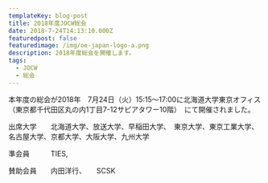 ```yaml
---
templateKey: blog-post
title: 2018年度JOCW総会
date: 2018-7-24T14:13:10.000Z
featuredpost: false
featuredimage: /img/oe-japan-logo-a.png
description: 2018年度総会を開催します。
tags:
  - JOCW
  - 総会
---
```

本年度の総会が2018年　7月24日（火）15:15〜17:00に北海道大学東京オフィス（東京都千代田区丸の内1丁目7-12サピアタワー10階）　にて開催されました。

出席大学　　北海道大学、放送大学、早稲田大学、　東京大学、東京工業大学、名古屋大学、京都大学、大阪大学、九州大学

準会員　　　TIES,

賛助会員　　内田洋行、　　SCSK